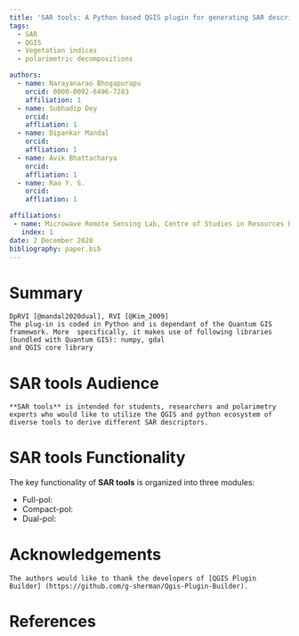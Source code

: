 ```yaml
---
title: 'SAR tools: A Python based QGIS plugin for generating SAR descriptors'
tags:
  - SAR
  - QGIS
  - Vegetation indices
  - polarimetric decompositions

authors:
  - name: Narayanarao Bhogapurapu
    orcid: 0000-0002-6496-7283
    affiliation: 1
  - name: Subhadip Dey
  	orcid: 
  	affliation: 1
  - name: Dipankar Mandal
  	orcid:
  	affliation: 1
  - name: Avik Bhattacharya
  	orcid:
  	affliation: 1
  - name: Rao Y. S.
  	orcid:
  	affliation: 1

affiliations:
 - name: Microwave Remote Sensing Lab, Centre of Studies in Resources Engineering, Indian Institute of Technology Bombay, Mumbai-400076, India
   index: 1
date: 2 December 2020
bibliography: paper.bib
---
```


# Summary
	
	DpRVI [@mandal2020dual], RVI [@Kim_2009]
	The plug-in is coded in Python and is dependant of the Quantum GIS framework. More 	specifically, it makes use of following libraries (bundled with Quantum GIS): numpy, gdal
	and QGIS core library
	
# SAR tools Audience
	**SAR tools** is intended for students, researchers and polarimetry experts who would like to utilize the QGIS and python ecosystem of diverse tools to derive different SAR descriptors. 

# SAR tools Functionality

The key functionality of **SAR tools** is organized into three modules:
- Full-pol:
- Compact-pol:
- Dual-pol:

# Acknowledgements
	The authors would like to thank the developers of [QGIS Plugin Builder] (https://github.com/g-sherman/Qgis-Plugin-Builder).
	
# References